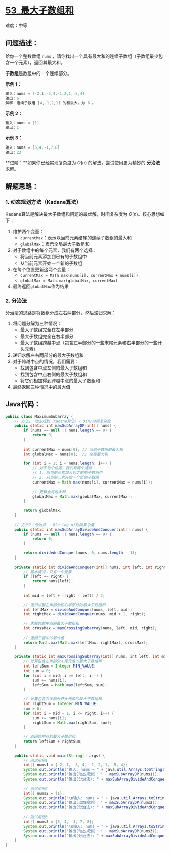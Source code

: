 # [53_最大子数组和](https://leetcode.cn/problems/maximum-subarray/)

难度：中等

## 问题描述：

给你一个整数数组 `nums` ，请你找出一个具有最大和的连续子数组（子数组最少包含一个元素），返回其最大和。

**子数组**是数组中的一个连续部分。

 

**示例 1：**

```java
输入：nums = [-2,1,-3,4,-1,2,1,-5,4]
输出：6
解释：连续子数组 [4,-1,2,1] 的和最大，为 6 。
```

**示例 2：**

```java
输入：nums = [1]
输出：1
```

**示例 3：**

```java
输入：nums = [5,4,-1,7,8]
输出：23
```



**进阶：**如果你已经实现复杂度为 $O(n)$ 的解法，尝试使用更为精妙的 **分治法** 求解。

## 解题思路：

### 1. 动态规划方法（Kadane算法）

Kadane算法是解决最大子数组和问题的最优解，时间复杂度为 $O(n)$。核心思想如下：

1. 维护两个变量：
   - `currentMax`：表示以当前元素结尾的连续子数组的最大和
   - `globalMax`：表示全局最大子数组和
2. 对于数组中的每个元素，我们有两个选择：
   - 将当前元素添加到已有的子数组中
   - 从当前元素开始一个新的子数组
3. 在每个位置更新这两个变量：
   - `currentMax = Math.max(nums[i], currentMax + nums[i])`
   - `globalMax = Math.max(globalMax, currentMax)`
4. 最终返回`globalMax`作为结果

### 2. 分治法

分治法的思路是将数组分成左右两部分，然后递归求解：

1. 将问题分解为三种情况：
   - 最大子数组完全在左半部分
   - 最大子数组完全在右半部分
   - 最大子数组跨越中点（包含左半部分的一些末尾元素和右半部分的一些开头元素）
2. 递归求解左右两部分的最大子数组和
3. 对于跨越中点的情况，我们需要：
   - 找到包含中点左侧的最大子数组和
   - 找到包含中点右侧的最大子数组和
   - 将它们相加得到跨越中点的最大子数组和
4. 最终返回三种情况中的最大值

## Java代码：

```java
public class MaximumSubarray {
    // 方法1：动态规划（Kadane算法）- O(n)时间复杂度
    public static int maxSubArrayDP(int[] nums) {
        if (nums == null || nums.length == 0) {
            return 0;
        }
        
        int currentMax = nums[0]; // 当前子数组的最大和
        int globalMax = nums[0];  // 全局最大和
        
        for (int i = 1; i < nums.length; i++) {
            // 对于每个位置，我们有两个选择：
            // 1. 将当前元素加入到之前的子数组中
            // 2. 从当前元素开始一个新的子数组
            currentMax = Math.max(nums[i], currentMax + nums[i]);
            
            // 更新全局最大和
            globalMax = Math.max(globalMax, currentMax);
        }
        
        return globalMax;
    }
    
    // 方法2：分治法 - O(n log n)时间复杂度
    public static int maxSubArrayDivideAndConquer(int[] nums) {
        if (nums == null || nums.length == 0) {
            return 0;
        }
        
        return divideAndConquer(nums, 0, nums.length - 1);
    }
    
    private static int divideAndConquer(int[] nums, int left, int right) {
        // 基本情况：只有一个元素
        if (left == right) {
            return nums[left];
        }
        
        int mid = left + (right - left) / 2;
        
        // 递归求解左半部分和右半部分的最大子数组和
        int leftMax = divideAndConquer(nums, left, mid);
        int rightMax = divideAndConquer(nums, mid + 1, right);
        
        // 求解跨越中点的最大子数组和
        int crossMax = maxCrossingSubarray(nums, left, mid, right);
        
        // 返回三者中的最大值
        return Math.max(Math.max(leftMax, rightMax), crossMax);
    }
    
    private static int maxCrossingSubarray(int[] nums, int left, int mid, int right) {
        // 计算包含左半部分末尾元素的最大子数组和
        int leftSum = Integer.MIN_VALUE;
        int sum = 0;
        for (int i = mid; i >= left; i--) {
            sum += nums[i];
            leftSum = Math.max(leftSum, sum);
        }
        
        // 计算包含右半部分开头元素的最大子数组和
        int rightSum = Integer.MIN_VALUE;
        sum = 0;
        for (int i = mid + 1; i <= right; i++) {
            sum += nums[i];
            rightSum = Math.max(rightSum, sum);
        }
        
        // 返回跨中点的最大子数组和
        return leftSum + rightSum;
    }
    
    public static void main(String[] args) {
        // 测试用例1
        int[] nums1 = {-2, 1, -3, 4, -1, 2, 1, -5, 4};
        System.out.println("输入: nums = " + java.util.Arrays.toString(nums1));
        System.out.println("输出(动态规划): " + maxSubArrayDP(nums1));
        System.out.println("输出(分治法): " + maxSubArrayDivideAndConquer(nums1));
        
        // 测试用例2
        int[] nums2 = {1};
        System.out.println("\n输入: nums = " + java.util.Arrays.toString(nums2));
        System.out.println("输出(动态规划): " + maxSubArrayDP(nums2));
        System.out.println("输出(分治法): " + maxSubArrayDivideAndConquer(nums2));
        
        // 测试用例3
        int[] nums3 = {5, 4, -1, 7, 8};
        System.out.println("\n输入: nums = " + java.util.Arrays.toString(nums3));
        System.out.println("输出(动态规划): " + maxSubArrayDP(nums3));
        System.out.println("输出(分治法): " + maxSubArrayDivideAndConquer(nums3));
    }
}
```

